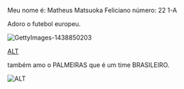 Meu nome é: Matheus Matsuoka Feliciano 
número: 22 1-A

Adoro o futebol europeu.

![GettyImages-1438850203](https://github.com/MATHEUS22CAP/descricao/assets/145987964/e8c2c902-64b7-4e66-b587-3189d33a7244)


[ALT](https://github.com/MATHEUS22CAP/descricao/assets/145987964/deb6bc95-1f99-4b35-ace9-47466680513c)


também amo o PALMEIRAS que é um time BRASILEIRO.

![ALT](https://github.com/MATHEUS22CAP/descricao/assets/145987964/909d5735-decf-4339-bd63-e563dc6852d4)
